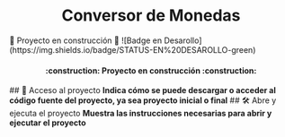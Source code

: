 <h1 align="center"> Conversor de Monedas </h1>
🚧 Proyecto en construcción 🚧
![Badge en Desarollo](https://img.shields.io/badge/STATUS-EN%20DESAROLLO-green)
<h4 align="center">
:construction: Proyecto en construcción :construction:
</h4>

\## 📁 Acceso al proyecto
**Indica cómo se puede descargar o acceder al código fuente del proyecto, ya sea proyecto inicial o final**
\## 🛠️ Abre y ejecuta el proyecto
**Muestra las instrucciones necesarias para abrir y ejecutar el proyecto**